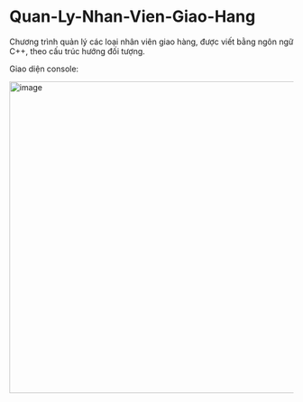 # Quan-Ly-Nhan-Vien-Giao-Hang

Chương trình quản lý các loại nhân viên giao hàng, được viết bằng ngôn ngữ C++, theo cấu trúc hướng đối tượng.

Giao diện console:

<img width="552" alt="image" src="https://user-images.githubusercontent.com/80016805/159302687-8573dc44-83f1-481b-bfd8-9986ea43c786.png">


